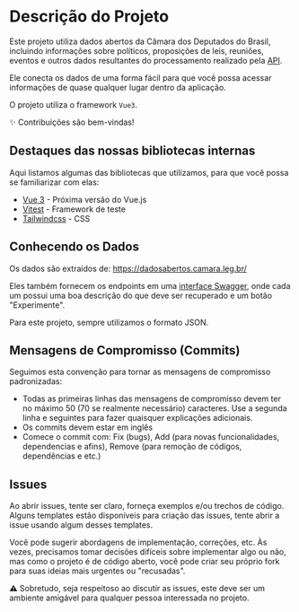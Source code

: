 # Descrição do Projeto

Este projeto utiliza dados abertos da Câmara dos Deputados do Brasil, incluindo informações sobre políticos, proposições de leis, reuniões, eventos e outros dados resultantes do processamento realizado pela [API]('https://gitlab.com/https://gitlab.com/acompanhalegis/acompanha_legis').

Ele conecta os dados de uma forma fácil para que você possa acessar informações de quase qualquer lugar dentro da aplicação.

O projeto utiliza o framework `Vue3`.

:sparkles: Contribuições são bem-vindas!

## Destaques das nossas bibliotecas internas

Aqui listamos algumas das bibliotecas que utilizamos, para que você possa se familiarizar com elas:

- [Vue 3](https://v3.vuejs.org/) - Próxima versão do Vue.js
- [Vitest](https://vites.dev/) - Framework de teste
- [Tailwindcss](https://tailwindcss.com/) - CSS

## Conhecendo os Dados

Os dados são extraídos de: https://dadosabertos.camara.leg.br/

Eles também fornecem os endpoints em uma [interface Swagger](https://dadosabertos.camara.leg.br/swagger/api.html#api), onde cada um possui uma boa descrição do que deve ser recuperado e um botão "Experimente".

Para este projeto, sempre utilizamos o formato JSON.

## Mensagens de Compromisso (Commits)

Seguimos esta convenção para tornar as mensagens de compromisso padronizadas:

- Todas as primeiras linhas das mensagens de compromisso devem ter no máximo 50 (70 se realmente necessário) caracteres. Use a segunda linha e seguintes para fazer quaisquer explicações adicionais.
- Os commits devem estar em inglês
- Comece o commit com: Fix (bugs), Add (para novas funcionalidades, dependencias e afins), Remove (para remoção de códigos, dependências e etc.)

## Issues

Ao abrir issues, tente ser claro, forneça exemplos e/ou trechos de código. Alguns templates estão disponíveis para criação das issues, tente abrir a issue usando algum desses templates.

Você pode sugerir abordagens de implementação, correções, etc. Às vezes, precisamos tomar decisões difíceis sobre implementar algo ou não, mas como o projeto é de código aberto, você pode criar seu próprio fork para suas ideias mais urgentes ou "recusadas".

:warning: Sobretudo, seja respeitoso ao discutir as issues, este deve ser um ambiente amigável para qualquer pessoa interessada no projeto.
